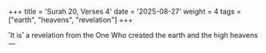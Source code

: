 +++
title = 'Surah 20, Verses 4'
date = '2025-08-27'
weight = 4
tags = ["earth", "heavens", "revelation"]
+++

˹It is˺ a revelation from the One Who created the earth and the high heavens—